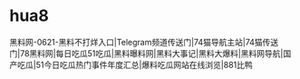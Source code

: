 # hua8
黑料网-0621-黑料不打烊入口|Telegram频道传送门|74猫导航主站|74猫传送门|78黑料网|每日吃瓜51吃瓜|黑料曝料网|黑料大事记|黑料大爆料|黑料网导航|国产吃瓜|51今日吃瓜热门事件年度汇总|爆料吃瓜网站在线浏览|881比鸭
